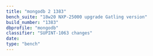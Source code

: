 ```yaml
---
title: "mongodb 2 1383"
bench_suite: "18w20 NXP-25000 upgrade Gatling version"
build_number: "1383"
dbprofile: "mongodb"
classifier: "SUPINT-1063 changes"
date: 
type: "bench"
---
```


